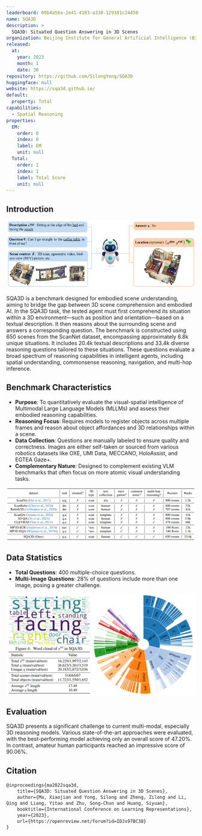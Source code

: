 ```yaml
---
leaderboard: 09b4a56a-2e41-4103-a330-129381c24450
name: SQA3D
description: >
  SQA3D: Situated Question Answering in 3D Scenes
organization: Beijing Institute for General Artificial Intelligence (BIGAI), UCLA, Tsinghua University, Peking University
released:
  at:
    year: 2023
    month: 1
    date: 30
repository: https://github.com/SilongYong/SQA3D
huggingface: null
website: https://sqa3d.github.io/
default:
  property: Total
capabilities:
  - Spatial Reasoning
properties:
  EM:
    order: 0
    index: 0
    label: EM
    unit: null
  Total:
    order: 1
    index: 1
    label: Total Score
    unit: null
---
```


## Introduction

![alt text](assets/1-1.png)

SQA3D is a benchmark designed for embodied scene understanding, aiming to bridge the gap between 3D scene comprehension and embodied AI. In the SQA3D task, the tested agent must first comprehend its situation within a 3D environment—such as position and orientation—based on a textual description. It then reasons about the surrounding scene and answers a corresponding question. The benchmark is constructed using 650 scenes from the ScanNet dataset, encompassing approximately 6.8k unique situations. It includes 20.4k textual descriptions and 33.4k diverse reasoning questions tailored to these situations. These questions evaluate a broad spectrum of reasoning capabilities in intelligent agents, including spatial understanding, commonsense reasoning, navigation, and multi-hop inference.

## Benchmark Characteristics

- **Purpose**: To quantitatively evaluate the visual-spatial intelligence of Multimodal Large Language Models (MLLMs) and assess their embodied reasoning capabilities.
- **Reasoning Focus**: Requires models to register objects across multiple frames and reason about object affordances and 3D relationships within a scene.
- **Data Collection**: Questions are manually labeled to ensure quality and correctness. Images are either self-taken or sourced from various robotics datasets like OXE, UMI Data, MECCANO, HoloAssist, and EGTEA Gaze+.
- **Complementary Nature**: Designed to complement existing VLM benchmarks that often focus on more atomic visual understanding tasks.

![alt text](assets/1-2.png)

## Data Statistics

- **Total Questions**: 400 multiple-choice questions.
- **Multi-Image Questions**: 28% of questions include more than one image, posing a greater challenge.

![alt text](assets/1-3.png)


## Evaluation

SQA3D presents a significant challenge to current multi-modal, especially 3D reasoning models. Various state-of-the-art approaches were evaluated, with the best-performing model achieving only an overall score of 47.20%. In contrast, amateur human participants reached an impressive score of 90.06%.

## Citation
```
@inproceedings{ma2022sqa3d,
    title={SQA3D: Situated Question Answering in 3D Scenes},
    author={Ma, Xiaojian and Yong, Silong and Zheng, Zilong and Li, Qing and Liang, Yitao and Zhu, Song-Chun and Huang, Siyuan},
    booktitle={International Conference on Learning Representations},
    year={2023},
    url={https://openreview.net/forum?id=IDJx97BC38}
}

```
